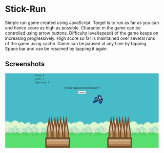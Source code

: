 # Stick-Run

Simple run game created using JavaScript. Target is to run as far as you can and hence score as high as possible. Character in the game can be controlled using arrow buttons. Difficulty level(speed) of the game keeps on increasing progressively. High score so far is maintained over several runs of the game using cache. Game can be paused at any time by tapping Space bar and can be resumed by tapping it again.

## Screenshots

![Screenshot 1](/screenshots/1.png?raw=true "Screenshot")
